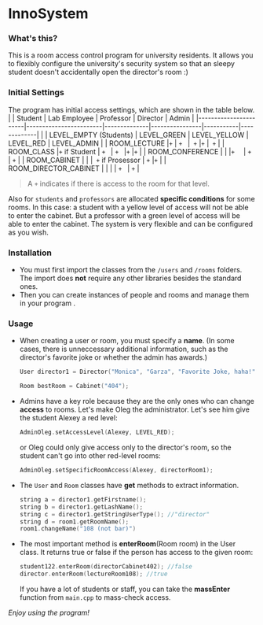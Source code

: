 
# InnoSystem
### What's this?
This is a room access control program for university residents. It allows you to flexibly configure the university's security system so that an sleepy student doesn't accidentally open the director's room :)
### Initial Settings
The program has initial access settings, which are shown in the table below.
|                       | Student                | Lab Employee | Professor      | Director  | Admin       |
|-----------------------|------------------------|--------------|----------------|-----------|-------------|
|                       | LEVEL_EMPTY (Students) | LEVEL_GREEN  | LEVEL_YELLOW   | LEVEL_RED | LEVEL_ADMIN |
| ROOM_LECTURE          |` + `                     | `+ `           |` +`              |` + `        |` +`           |
| ROOM_CLASS            |` + ` if Student           | `+ `           | `+ `             |` + `        |` + `          |
| ROOM_CONFERENCE       |                        |              |` +   `           | `+ `        | `+`           |
| ROOM_CABINET          |                        |              |` +` if Prosessor | `+`         |` + `          |
| ROOM_DIRECTOR_CABINET |                        |              |                | `+ `        | `+`           | 
> A `+` indicates if there is access to the room for that level. 

Also for `students` and `professors` are allocated **specific conditions** for some rooms. 
In this case: a student with a yellow level of access will not be able to enter the cabinet. But a professor with a green level of access will be able to enter the cabinet. The system is very flexible and can be configured as you wish.

### Installation
- You must first import the classes from the `/users` and `/rooms` folders.
 The import does **not** require any other libraries besides the standard ones.
- Then you can create instances of people and rooms and manage them in your program .

### Usage 
- When creating a user or room, you must specify a **name**. (In some cases, there is unneccessary additional information, such as the director's favorite joke or whether the admin has awards.)
	```C++
	User director1 = Director("Monica", "Garza", "Favorite Joke, haha!");
	```
	```C++
	Room bestRoom = Cabinet("404");
	```


- Admins have a key role because they are the only ones who can change **access** to rooms.
    Let's make Oleg the administrator. Let's see him give the student Alexey a red level:
    ```C++
    AdminOleg.setAccessLevel(Alexey, LEVEL_RED);
    ```
        
  or Oleg could only give access only to the director's room, so the student can't go into other red-level rooms:
  ```C++
  AdminOleg.setSpecificRoomAccess(Alexey, directorRoom1);
    ```
        
- The `User` and `Room` classes have **get** methods to extract information.
	```C++
	string a = director1.getFirstname();
	string b = director1.getLashName();
	string c = director1.getStringUserType(); //"director"
	string d = room1.getRoomName();
	room1.changeName("108 (not bar)")
	```
- The most important method is **enterRoom**(Room room) in the User class. It returns true or false if the person has access to the given room:
	```C++
	student122.enterRoom(directorCabinet402); //false
	director.enterRoom(lectureRoom108); //true
	```
	If you have a lot of students or staff, you can take the **massEnter** function from `main.cpp` to mass-check access.
	
*Enjoy using the program!*

